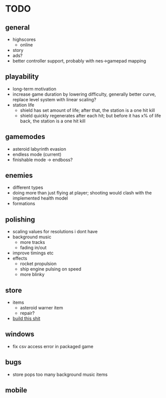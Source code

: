 # TODO
## general
* highscores
    * online
* story
* ads?
* better controller support, probably with nes->gamepad mapping

## playability
* long-term motivation
* increase game duration by lowering difficulty, generally better curve, replace level system with linear scaling?
* station life
    * shield has set amount of life; after that, the station is a one hit kill
    * shield quickly regenerates after each hit; but before it has x% of life back, the station is a one hit kill

## gamemodes
* asteroid labyrinth evasion
* endless mode (current)
* finishable mode -> endboss?

## enemies
* different types
* doing more than just flying at player; shooting would clash with the implemented health model
* formations

## polishing
* scaling values for resolutions i dont have
* background music
    * more tracks
    * fading in/out
* improve timings etc
* effects
    * rocket propulsion
    * ship engine pulsing on speed
    * more blinky

## store
* items
    * asteroid warner item
    * repair?
* [build this shit](https://www.google.de/imgres?imgurl=https%3A%2F%2Fi.stack.imgur.com%2FeUSYe.png&imgrefurl=http%3A%2F%2Fgaming.stackexchange.com%2Fquestions%2F269628%2Fin-sky-force-reloaded-what-are-the-maximum-upgrade-levels-of-your-ship-hardwar&docid=3j_fk_N0L53cRM&tbnid=acTdOXoMZbaqRM%3A&vet=10ahUKEwiouo2R-5LTAhVCWxQKHaKUDm4QMwgbKAEwAQ..i&w=1080&h=1920&bih=1781&biw=1080&q=maximum%20upgrade&ved=0ahUKEwiouo2R-5LTAhVCWxQKHaKUDm4QMwgbKAEwAQ&iact=mrc&uact=8)

## windows
* fix csv access error in packaged game

## bugs
* store pops too many background music items

## mobile
